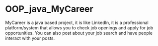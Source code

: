 # OOP_java_MyCareer
 MyCareer is a java based project, it is like LinkedIn, it is a professional platform/system that allows you to check job openings and apply for job  opportunities. You can also post about your job search and have people interact with your posts. 
